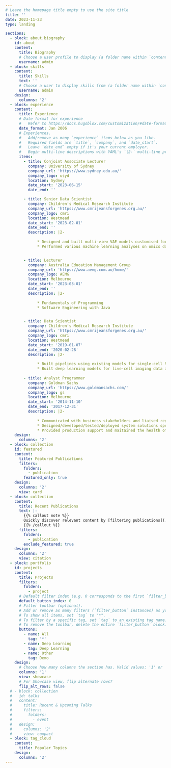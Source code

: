 ```yaml
---
# Leave the homepage title empty to use the site title
title: ''
date: 2023-11-23
type: landing

sections:
  - block: about.biography
    id: about
    content:
      title: Biography
      # Choose a user profile to display (a folder name within `content/authors/`)
      username: admin
  - block: skills
    content:
      title: Skills
      text: ''
      # Choose a user to display skills from (a folder name within `content/authors/`)
      username: admin
    design:
      columns: '2'
  - block: experience
    content:
      title: Experience
      # Date format for experience
      #   Refer to https://docs.hugoblox.com/customization/#date-format
      date_format: Jan 2006
      # Experiences.
      #   Add/remove as many `experience` items below as you like.
      #   Required fields are `title`, `company`, and `date_start`.
      #   Leave `date_end` empty if it's your current employer.
      #   Begin multi-line descriptions with YAML's `|2-` multi-line prefix.
      items:
        - title: Conjoint Associate Lecturer
          company: University of Sydney
          company_url: 'https://www.sydney.edu.au/'
          company_logo: usyd
          location: Sydney
          date_start: '2023-06-15'
          date_end: ''

        - title: Senior Data Scientist
          company: Children's Medical Research Institute
          company_url: 'https://www.cmrijeansforgenes.org.au/'
          company_logo: cmri
          location: Westmead
          date_start: '2023-02-01'
          date_end: ''
          description: |2-
              
              * Designed and built multi-view VAE models customised for multi-omic data integration
              * Performed various machine learning analyses on omics data


        - title: Lecturer
          company: Australia Education Management Group
          company_url: 'https://www.aemg.com.au/home/'
          company_logo: AEMG
          location: Melbourne
          date_start: '2023-03-01'
          date_end: ''
          description: |2-
              
              * Fundamentals of Programming
              * Software Engineering with Java


        - title: Data Scientist
          company: Children's Medical Research Institute
          company_url: 'https://www.cmrijeansforgenes.org.au/'
          company_logo: cmri
          location: Westmead
          date_start: '2019-01-07'
          date_end: '2020-02-28'
          description: |2-
              
              * Built pipelines using existing models for single-cell RNA-seq analysis in mouse developmental biology
              * Built deep learning models for live-cell imaging data analysis
              
        - title: Analyst Programmer
          company: Goldman Sachs
          company_url: 'https://www.goldmansachs.com/'
          company_logo: gs
          location: Melbourne
          date_start: '2014-11-10'
          date_end: '2017-12-31'
          description: |2-
              
              * Communicated with business stakeholders and liaised regarding project scope with ongoing updates
              * Designed/developed/tested/deployed system solutions specialised in Goldman Sachs Electronic Trading (GSET)business flow
              * Provided production support and maitained the health of testing environment
    design:
      columns: '2'
  - block: collection
    id: featured
    content:
      title: Featured Publications
      filters:
        folders:
          - publication
        featured_only: true
    design:
      columns: '2'
      view: card
  - block: collection
    content:
      title: Recent Publications
      text: |-
        {{% callout note %}}
        Quickly discover relevant content by [filtering publications](./publication/).
        {{% /callout %}}
      filters:
        folders:
          - publication
        exclude_featured: true
    design:
      columns: '2'
      view: citation
  - block: portfolio
    id: projects
    content:
      title: Projects
      filters:
        folders:
          - project
      # Default filter index (e.g. 0 corresponds to the first `filter_button` instance below).
      default_button_index: 0
      # Filter toolbar (optional).
      # Add or remove as many filters (`filter_button` instances) as you like.
      # To show all items, set `tag` to "*".
      # To filter by a specific tag, set `tag` to an existing tag name.
      # To remove the toolbar, delete the entire `filter_button` block.
      buttons:
        - name: All
          tag: '*'
        - name: Deep Learning
          tag: Deep Learning
        - name: Other
          tag: Demo
    design:
      # Choose how many columns the section has. Valid values: '1' or '2'.
      columns: '1'
      view: showcase
      # For Showcase view, flip alternate rows?
      flip_alt_rows: false
  # - block: collection
  #   id: talks
  #   content:
  #     title: Recent & Upcoming Talks
  #     filters:
  #       folders:
  #         - event
  #   design:
  #     columns: '2'
  #     view: compact
  - block: tag_cloud
    content:
      title: Popular Topics
    design:
      columns: '2'
---
```

